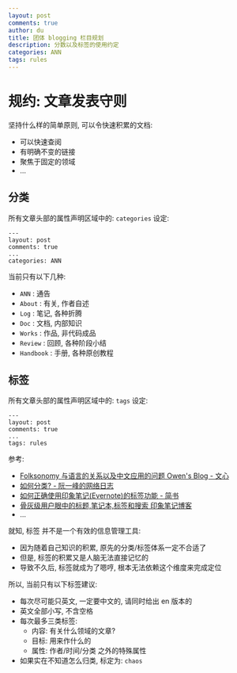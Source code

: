 ```yaml
---
layout: post
comments: true
author: du
title: 团体 blogging 栏目规划
description: 分数以及标签的使用约定
categories: ANN
tags: rules
---
```


# 规约: 文章发表守则

坚持什么样的简单原则, 可以令快速积累的文档:

- 可以快速查阅
- 有明确不变的链接
- 聚焦于固定的领域
- ...

<!--more-->


## 分类

所有文章头部的属性声明区域中的: `categories` 设定:

    ---
    layout: post
    comments: true
    ...
    categories: ANN


当前只有以下几种:

- `ANN` : 通告
- `About` : 有关, 作者自述
- `Log` : 笔记, 各种折腾
- `Doc` : 文档, 内部知识
- `Works` : 作品, 非代码成品
- `Review` : 回顾, 各种阶段小结 
- `Handbook` : 手册, 各种原创教程


## 标签

所有文章头部的属性声明区域中的: `tags` 设定:

    ---
    layout: post
    comments: true
    ...
    tags: rules


参考: 

- [Folksonomy 与语言的关系以及中文应用的问题 Owen's Blog - 文心](http://skmzq.qiniucdn.com/data/20050205100937/index.html)
- [如何分类? - 阮一峰的网络日志](http://skmzq.qiniucdn.com/data/20080316011918/index.html)
- [如何正确使用印象笔记(Evernote)的标签功能 - 简书](http://www.jianshu.com/p/6314ada58cbc)
- [骨灰级用户眼中的标题,笔记本,标签和搜索  印象笔记博客](http://blog.yinxiang.com/blog/2014/01/22/tips-about-tags-notebooks-subjects-and-search-from-heavy-user-qizeyong/)
- ...

就知, 标签 并不是一个有效的信息管理工具:

- 因为随着自己知识的积累, 原先的分类/标签体系一定不合适了
- 但是, 标签的积累又是人脑无法直接记忆的
- 导致不久后, 标签就成为了嗯哼, 根本无法依赖这个维度来完成定位

所以, 当前只有以下标签建议:

- 每次尽可能只英文, 一定要中文的, 请同时给出 en 版本的
- 英文全部小写, 不含空格
- 每次最多三类标签:
    + 内容: 有关什么领域的文章?
    + 目标: 用来作什么的
    + 属性: 作者/时间/分类 之外的特殊属性
- 如果实在不知道怎么归类, 标定为: `chaos`


